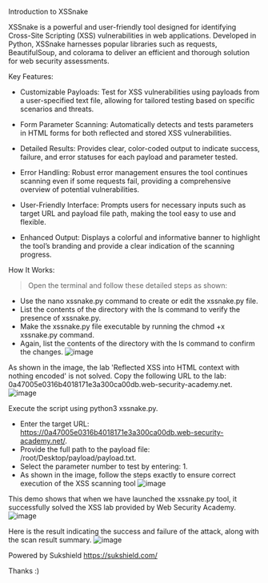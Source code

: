 Introduction to XSSnake

XSSnake is a powerful and user-friendly tool designed for identifying Cross-Site Scripting (XSS) vulnerabilities in web applications. Developed in Python, XSSnake harnesses popular libraries such as requests, BeautifulSoup, and colorama to deliver an efficient and thorough solution for web security assessments.

Key Features:
- Customizable Payloads: Test for XSS vulnerabilities using payloads from a user-specified text file, allowing for tailored testing based on specific scenarios and threats.

- Form Parameter Scanning: Automatically detects and tests parameters in HTML forms for both reflected and stored XSS vulnerabilities.

- Detailed Results: Provides clear, color-coded output to indicate success, failure, and error statuses for each payload and parameter tested.

- Error Handling: Robust error management ensures the tool continues scanning even if some requests fail, providing a comprehensive overview of potential vulnerabilities.

- User-Friendly Interface: Prompts users for necessary inputs such as target URL and payload file path, making the tool easy to use and flexible.

- Enhanced Output: Displays a colorful and informative banner to highlight the tool’s branding and provide a clear indication of the scanning progress.


How It Works:

> Open the terminal and follow these detailed steps as shown:
- Use the nano xssnake.py command to create or edit the xssnake.py file.
- List the contents of the directory with the ls command to verify the presence of xssnake.py.
- Make the xssnake.py file executable by running the chmod +x xssnake.py command.
- Again, list the contents of the directory with the ls command to confirm the changes.
![image](https://github.com/user-attachments/assets/57c59904-8de1-4767-bf39-c8d8b9cd9ace)

As shown in the image, the lab 'Reflected XSS into HTML context with nothing encoded' is not solved. Copy the following URL to the lab: 0a47005e0316b4018171e3a300ca00db.web-security-academy.net.
![image](https://github.com/user-attachments/assets/573505d2-09af-4edb-abb3-7d48c4f0b586)

Execute the script using python3 xssnake.py.
- Enter the target URL: https://0a47005e0316b4018171e3a300ca00db.web-security-academy.net/.
- Provide the full path to the payload file: /root/Desktop/payload/payload.txt.
- Select the parameter number to test by entering: 1.
- As shown in the image, follow the steps exactly to ensure correct execution of the XSS scanning tool
![image](https://github.com/user-attachments/assets/6637f337-7a3c-4084-8b3e-9e07819984b9)

This demo shows that when we have launched the xssnake.py tool, it successfully solved the XSS lab provided by Web Security Academy.
![image](https://github.com/user-attachments/assets/c3d1131d-6401-4d40-a800-926061837db8)

Here is the result indicating the success and failure of the attack, along with the scan result summary.
![image](https://github.com/user-attachments/assets/084af37d-d2b5-48b6-a63d-b85ea458049c)

Powered by Sukshield
https://sukshield.com/

Thanks :)
